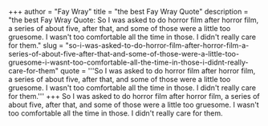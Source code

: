 +++
author = "Fay Wray"
title = "the best Fay Wray Quote"
description = "the best Fay Wray Quote: So I was asked to do horror film after horror film, a series of about five, after that, and some of those were a little too gruesome. I wasn't too comfortable all the time in those. I didn't really care for them."
slug = "so-i-was-asked-to-do-horror-film-after-horror-film-a-series-of-about-five-after-that-and-some-of-those-were-a-little-too-gruesome-i-wasnt-too-comfortable-all-the-time-in-those-i-didnt-really-care-for-them"
quote = '''So I was asked to do horror film after horror film, a series of about five, after that, and some of those were a little too gruesome. I wasn't too comfortable all the time in those. I didn't really care for them.'''
+++
So I was asked to do horror film after horror film, a series of about five, after that, and some of those were a little too gruesome. I wasn't too comfortable all the time in those. I didn't really care for them.
